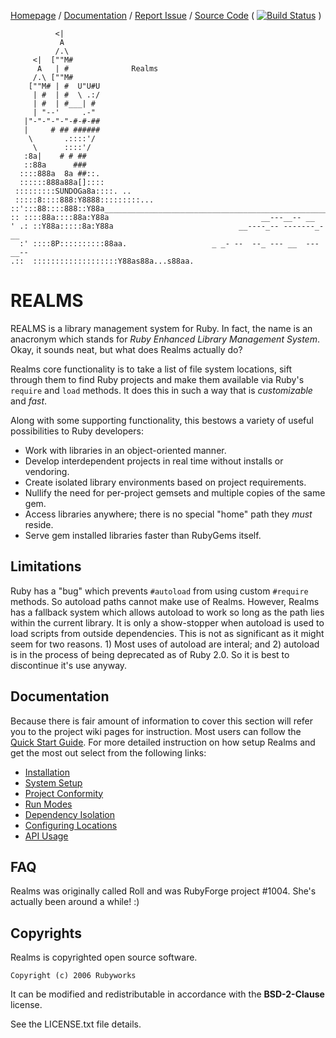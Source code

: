 [Homepage](http://rubyworks.github.com/realms) /
[Documentation](http://wiki.github.com/rubyworks/realms) /
[Report Issue](http://github.com/rubyworks/realms/issues) /
[Source Code](http://github.com/rubyworks/realms)
( [![Build Status](https://travis-ci.org/rubyworks/realms.png)](https://travis-ci.org/rubyworks/realms) )


```
          <|
           A
          /.\
     <|  [""M#
      A   | #              Realms
     /.\ [""M#
    [""M# | #  U"U#U
     | #  | #  \ .:/
     | #  | #___| #
     | "--'     .-"
   |"-"-"-"-"-#-#-##
   |     # ## ######
    \       .::::'/
     \      ::::'/
   :8a|    # # ##
   ::88a      ###
  ::::888a  8a ##::.
  ::::::888a88a[]::::
 :::::::::SUNDOGa8a::::. ..
 :::::8::::888:Y8888:::::::::...
::':::88::::888::Y88a______________________________________________________
:: ::::88a::::88a:Y88a                                  __---__-- __
' .: ::Y88a:::::8a:Y88a                            __----_-- -------_-__
  :' ::::8P::::::::::88aa.                   _ _- --  --_ --- __  --- __--
.::  :::::::::::::::::::Y88as88a...s88aa.
```

# REALMS

REALMS is a library management system for Ruby. In fact, the name is
an anacronym which stands for *Ruby Enhanced Library Management System*.
Okay, it sounds neat, but what does Realms actually do?

Realms core functionality is to take a list of file system locations, sift
through them to find Ruby projects and make them available via Ruby's `require`
and `load` methods. It does this in such a way that is *customizable* and *fast*.

Along with some supporting functionality, this bestows a variety of useful
possibilities to Ruby developers:

* Work with libraries in an object-oriented manner.
* Develop interdependent projects in real time without installs or vendoring. 
* Create isolated library environments based on project requirements.
* Nullify the need for per-project gemsets and multiple copies of the same gem.
* Access libraries anywhere; there is no special "home" path they *must* reside.
* Serve gem installed libraries faster than RubyGems itself.


## Limitations

Ruby has a "bug" which prevents `#autoload` from using custom `#require`
methods. So autoload paths cannot make use of Realms. However, Realms
has a fallback system which allows autoload to work so long as the path
lies within the current library. It is only a show-stopper when autoload
is used to load scripts from outside dependencies. This is not as significant
as it might seem for two reasons. 1) Most uses of autoload are interal;
and 2) autoload is in the process of being deprecated as of Ruby 2.0. So
it is best to discontinue it's use anyway.


## Documentation

Because there is fair amount of information to cover this section will
refer you to the project wiki pages for instruction. Most users can follow
the [Quick Start Guide](https://github.com/rubyworks/realms/wiki/Quick-Start-Guide).
For more detailed instruction on how setup Realms and get the most out select
from the following links:

* [Installation](https://github.com/rubyworks/realms/wiki/Installation)
* [System Setup](https://github.com/rubyworks/realms/wiki/System-Setup)
* [Project Conformity](https://github.com/rubyworks/library/wiki/Project-Conformity)
* [Run Modes](https://github.com/rubyworks/realms/wiki/Run-Modes)
* [Dependency Isolation](https://github.com/rubyworks/realms/wiki/Dependency-Isolation)
* [Configuring Locations](https://github.com/realms/library/wiki/Configuring-Locations)
* [API Usage](https://github.com/rubyworks/realms/wiki/API-Usage)


## FAQ

Realms was originally called Roll and was RubyForge project #1004.
She's actually been around a while! :)


## Copyrights

Realms is copyrighted open source software.

    Copyright (c) 2006 Rubyworks

It can be modified and redistributable in accordance with the **BSD-2-Clause** license.

See the LICENSE.txt file details.
